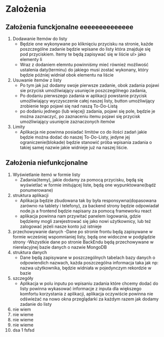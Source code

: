 # Zalożenia 



## Założenia funckjonalne eeeeeeeeeeeeee
1. Dodawanie Itemów do listy
     - Będzie one wykonywane po kliknięciu przycisku na stronie, każde poszczególne zadanie będzie wpisane do listy która znajduje się pod przyciskiem. Itemy te będą zapisywać się w liście ul> jako elementy li
     - Wraz z dodaniem elemntu powinniśmy mieć również możliwość ustalenia daty(terminu) do jakiego musi zostać wykonany, który będzie później widniał obok elementu na liście
1. Usuwanie itemów z listy
     - Po tym jak już dodamy swoje pierwsze zadanie, obok zadania pojawi sie przycisk umożliwiający usunięcie poszczególnego zadania,  
     - Po dodaniu pierwszego zadania w aplikacji powstanie przycisk umożliwiający wyczysczenie całej naszej listy, button umożliwijący zrobienie tego pojawi się nad naszą To-Do-Listą 
     - po dodaniu jednego (lub więcej) zadania, pojawi się pole, będzie je można zaznaczyć, po zaznaceniu itemu pojawi się przycisk umożliwiający usunięcie zaznaczonych itemów 
1. Limity
     - Aplikacja nie powinna posiadać limitów co do ilości zadań jakie będzie można dodać do naszej To-Do-Listy, jedyne jej ograniczenie(blokade) będzie stanowić próba wpisania zadania o takiej samej nazwie jakie widnieje już na naszej liście.       

## Założenia niefunkcjonalne

1. Wyświetlanie itemó w formie listy
     - Zadania(itemy), jakie dodamy za pomocą przycisku, będą się wyświetlać w formie imitującej liste, będą one wypunktowane(bądź ponumerowane)
1. struktura aplikacji   
     - Aplikacja będzie zbudowana tak by była responsywna(dopasowana zarówno na tablety i telefony), za backend strony będzie odpowiadał node.js a frontend będzie napisany za pomocą frameworku react 
     - aplikacja powinna nam przywitać panelem logowania, gdzie będziemy mogli zarejestrować się jako nowi użytkownicy, lub też zalogować jeżeli nasze konto już istnieje
1. przechowywanie danych
     -Dane po stronie frontu będą zapisywane w formie wcześniej wspomnianiej listy, będą one widoczne w podglądzie strony
     -Wszystkie dane po stronie BackEndu będą przechowywane w nierelacyjnej bazie danych o nazwie MongoDB  
1. struktura danych
     - Dane będą zapisywane w poszczególnych tabelach bazy danych o odpowiendich nazwach, każda poszczególna informacja taka jak np: nazwa użytkownika, będzie widniała w pojedynczym rekordzie w bazie
1. szczegóły 
     - Aplikacja w polu inputu po wpisaniu zadania które chcemy dodać do listy powinna wykasować informacje z inputa dla większego komfortu korzystania z aplikacji, aplikacja oczywiście powinna nie odświeżać na nowo okna przeglądarki za każdym razem jak dodamy zadanie do listy  
1. nie wiem
1. nie wieme
1. nie wieme
1. nie wieme
1. dsa
1 fsfsd
